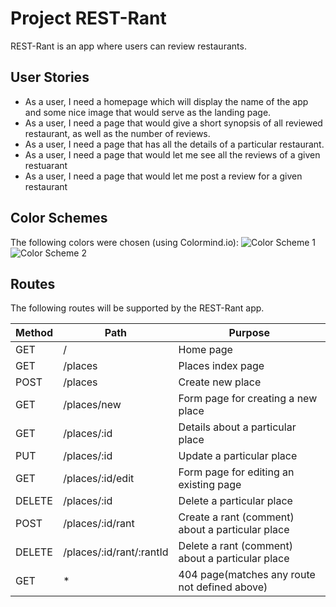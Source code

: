 # Project REST-Rant

REST-Rant is an app where users can review restaurants.

## User Stories

- As a user, I need a homepage which will display the name of the app and some nice image that would serve as the landing page.
- As a user, I need a page that would give a short synopsis of all reviewed restaurant, as well as the number of reviews.
- As a user, I need a page that has all the details of a particular restaurant.
- As a user, I need a page that would let me see all the reviews of a given restuarant
- As a user, I need a page that would let me post a review for a given restaurant

## Color Schemes

The following colors were chosen (using Colormind.io):
![Color Scheme 1](assets/color_scheme/colors1.png)
![Color Scheme 2](assets/color_scheme/colors2.png)

## Routes

The following routes will be supported by the REST-Rant app.

| Method | Path                     | Purpose                                          |
| ------ | ------------------------ | ------------------------------------------------ |
| GET    | /                        | Home page                                        |
| GET    | /places                  | Places index page                                |
| POST   | /places                  | Create new place                                 |
| GET    | /places/new              | Form page for creating a new place               |
| GET    | /places/:id              | Details about a particular place                 |
| PUT    | /places/:id              | Update a particular place                        |
| GET    | /places/:id/edit         | Form page for editing an existing page           |
| DELETE | /places/:id              | Delete a particular place                        |
| POST   | /places/:id/rant         | Create a rant (comment) about a particular place |
| DELETE | /places/:id/rant/:rantId | Delete a rant (comment) about a particular place |
| GET    | \*                       | 404 page(matches any route not defined above)    |
